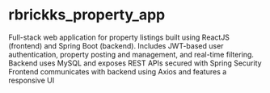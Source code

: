 # rbrickks_property_app
Full-stack web application for property listings built using ReactJS (frontend) and Spring Boot (backend). Includes JWT-based user authentication, property posting and management, and real-time filtering. Backend uses MySQL and exposes REST APIs secured with Spring Security Frontend communicates with backend using Axios and features a responsive UI
